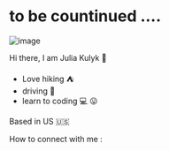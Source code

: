 # to be countinued ....
![image](https://user-images.githubusercontent.com/111606883/220433818-4a530454-7ea6-40eb-a4dd-2426a2b2a313.png)


Hi there, I am Julia Kulyk :wave:

 * Love hiking :tent: 
 * driving :car:
 * learn to coding :computer:
:stuck_out_tongue:

Based in US :us:

How to connect with me :
